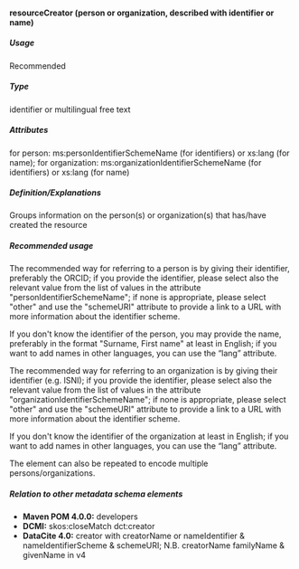 #### resourceCreator \(person or organization, described with identifier or name\)

##### Usage

Recommended

##### Type

identifier or multilingual free text

##### Attributes

for person: ms:personIdentifierSchemeName \(for identifiers\) or xs:lang \(for name\); for organization: ms:organizationIdentifierSchemeName \(for identifiers\) or xs:lang \(for name\)

##### Definition/Explanations

Groups information on the person\(s\) or organization\(s\) that has/have created the resource

##### Recommended usage

The recommended way for referring to a person is by giving their identifier, preferably the ORCID; if you provide the identifier, please select also the relevant value from the list of values in the attribute "personIdentifierSchemeName"; if none is appropriate, please select "other" and use the "schemeURI" attribute to provide a link to a URL with more information about the identifier scheme. 

If you don't know the identifier of the person, you may provide the name, preferably in the format "Surname, First name" at least in English; if you want to add names in other languages, you can use the “lang” attribute. 

The recommended way for referring to an organization is by giving their identifier (e.g. ISNI); if you provide the identifier, please select also the relevant value from the list of values in the attribute "organizationIdentifierSchemeName"; if none is appropriate, please select "other" and use the "schemeURI" attribute to provide a link to a URL with more information about the identifier scheme. 

If you don't know the identifier of the organization at least in English; if you want to add names in other languages, you can use the “lang” attribute. 

The element can also be repeated to encode multiple persons/organizations. 

##### Relation to other metadata schema elements

* **Maven POM 4.0.0:** developers
* **DCMI:** skos:closeMatch dct:creator
* **DataCite 4.0:** creator with creatorName or nameIdentifier & nameIdentifierScheme & schemeURI; N.B. creatorName familyName & givenName in v4



